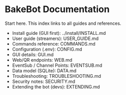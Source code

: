 # BakeBot Documentation

Start here. This index links to all guides and references.

- Install guide (GUI first): ../install/INSTALL.md
- User guide (streamers): USER_GUIDE.md
- Commands reference: COMMANDS.md
- Configuration (.env): CONFIG.md
- GUI details: GUI.md
- Web/QR endpoints: WEB.md
- EventSub / Channel Points: EVENTSUB.md
- Data model (SQLite): DATA.md
- Troubleshooting: TROUBLESHOOTING.md
- Security notes: SECURITY.md
- Extending the bot (devs): EXTENDING.md
